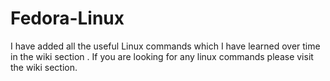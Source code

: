 # Fedora-Linux

I have added all the useful Linux commands which I have learned over time in the wiki section . If you are looking for any linux commands please visit the wiki section. 
